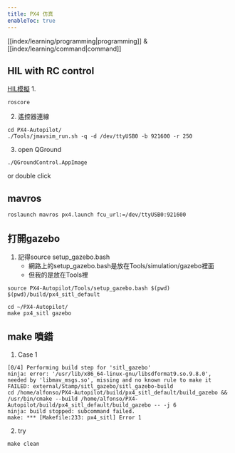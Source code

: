 ```yaml
---
title: PX4 仿真
enableToc: true
---
```

[[index/learning/programming|programming]] & [[index/learning/command|command]]

## HIL with RC control
[HIL模擬](https://docs.px4.io/main/en/simulation/hitl.html)
1. 
```
roscore
```

2. 遙控器連線
```
cd PX4-Autopilot/
./Tools/jmavsim_run.sh -q -d /dev/ttyUSB0 -b 921600 -r 250
```

3. open QGround
```
./QGroundControl.AppImage 
```
or double click

## mavros
```
roslaunch mavros px4.launch fcu_url:=/dev/ttyUSB0:921600
```

## 打開gazebo
1. 記得source setup_gazebo.bash 
	- 網路上的setup_gazebo.bash是放在Tools/simulation/gazebo裡面 
	- 但我的是放在Tools裡
```
source PX4-Autopilot/Tools/setup_gazebo.bash $(pwd) $(pwd)/build/px4_sitl_default
```

```
cd ~/PX4-Autopilot/
make px4_sitl gazebo 
```

## make 噴錯
1. Case 1
```
[0/4] Performing build step for 'sitl_gazebo'
ninja: error: '/usr/lib/x86_64-linux-gnu/libsdformat9.so.9.8.0', needed by 'libmav_msgs.so', missing and no known rule to make it
FAILED: external/Stamp/sitl_gazebo/sitl_gazebo-build 
cd /home/alfonso/PX4-Autopilot/build/px4_sitl_default/build_gazebo && /usr/bin/cmake --build /home/alfonso/PX4-Autopilot/build/px4_sitl_default/build_gazebo -- -j 6
ninja: build stopped: subcommand failed.
make: *** [Makefile:233: px4_sitl] Error 1
```
2. try
```
make clean
```




